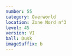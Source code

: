```yaml
---
number: 55
category: Overworld
location: Zone Nord n°3
level: 45
version: VI
ball: Dusk
imageSuffix: b
---
```

